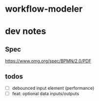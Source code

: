 # workflow-modeler

# dev notes

## Spec

https://www.omg.org/spec/BPMN/2.0/PDF

## todos

* [ ] debounced input element (performance)
* [ ] feat: optional data inputs/outputs
